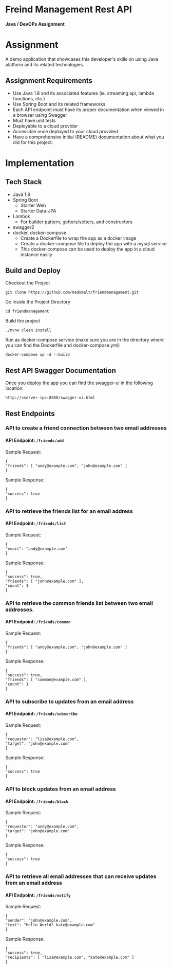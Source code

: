 # Freind Management Rest API
#### Java / DevOPs  Assignment

# Assignment 
A demo application that showcases this developer's skills on using Java platform and its related technologies.

## Assignment Requirements
- Use Java 1.8 and its associated features (ie. streaming api, lambda functions, etc.)
- Use Spring Boot and its related frameworks
- Each API endpoint must have its proper documentation when viewed in a browser using Swagger
- Must have unit tests
- Deployable to a cloud provider
- Accessible once deployed to your cloud provided
- Have a comprehensive initial (README) documentation about what you did for this project.

# Implementation

## Tech Stack
- Java 1.8
- Spring Boot
    - Starter Web
    - Starter Data-JPA
- Lombok
    - For builder pattern, getters/setters, and constructors
- swagger2
- docker, docker-compose
    - Create a Dockerfile to wrap the app as a docker image
    - Create a docker-compose file to deploy the app with a mysql service
    - This docker-compose can be used to deploy the app in a cloud instance easily

## Build and Deploy
Checkout the Project
```shell script
git clone https://github.com/madumalt/friendmanagement.git
```
Go inside the Project Directory
```shell script
cd friendmanagement
```
Build the project
```shell script
./mvnw clean install
```
Run as docker-compose service (make sure you are in the directory where you can find the Dockerfile and docker-compose.yml)
```shell script
docker-compose up -d --build
```

## Rest API Swagger Documentation
Once you deploy the app you can find the swagger-ui in the following location.
```
http://<server-ip>:8888/swagger-ui.html
```

## Rest Endpoints

### API to create a friend connection between two email addresses
#### API Endpoint: `/friends/add`
Sample Request:
```
{
"friends": [ "andy@example.com", "john@example.com" ]
}
```
Sample Response:
```
{
"success": true
}
```

### API to retrieve the friends list for an email address
#### API Endpoint: `/friends/list`
Sample Request:
```
{
"email": "andy@example.com"
}
```
Sample Response:
```
{
"success": true,
"friends": [ "john@example.com" ],
"count": 1
}
```

### API to retrieve the common friends list between two email addresses.
#### API Endpoint: `/friends/common`
Sample Request:
```
{
"friends": [ "andy@example.com", "john@example.com" ]
}
```
Sample Response:
```
{
"success": true,
"friends": [ "common@example.com" ],
"count": 1
}
```

### API to subscribe to updates from an email address
#### API Endpoint: `/friends/subscribe`
Sample Request:
```
{
"requestor": "lisa@example.com",
"target": "john@example.com"
}
```
Sample Response:
```
{
"success": true
}
```

### API to block updates from an email address
#### API Endpoint: `/friends/block`
Sample Request:
```
{
"requestor": "andy@example.com",
"target": "john@example.com"
}
```
Sample Response:
```
{
"success": true
}
```

### API to retrieve all email addresses that can receive updates from an email address
#### API Endpoint: `/friends/notify`
Sample Request:
```
{
"sender": "john@example.com",
"text": "Hello World! kate@example.com"
}
```
Sample Response:
```
{
"success": true,
"recipients": [ "lisa@example.com", "kate@example.com" ]
}
```
